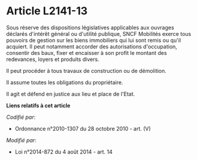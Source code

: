 # Article L2141-13

Sous réserve des dispositions législatives applicables aux ouvrages déclarés d'intérêt général ou d'utilité publique,
SNCF Mobilités  exerce tous pouvoirs de gestion sur les biens immobiliers qui lui sont remis ou qu'il acquiert. Il peut
notamment accorder des autorisations d'occupation, consentir des baux, fixer et encaisser à son profit le montant des
redevances, loyers et produits divers. 

Il peut procéder à tous travaux de construction ou de démolition. 

Il assume toutes les obligations du propriétaire. 

Il agit et défend en justice aux lieu et place de l'Etat.

**Liens relatifs à cet article**

_Codifié par_:

  - Ordonnance n°2010-1307 du 28 octobre 2010 - art. (V)

_Modifié par_:

  - Loi n°2014-872 du 4 août 2014 - art. 14
